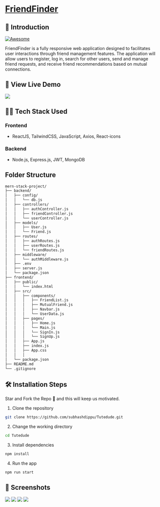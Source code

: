 # [FriendFinder](<(https://client-three.vercel.app)>)

## 📌 Introduction

[![Awesome](https://awesome.re/badge.svg)](https://awesome.re)

FriendFinder is a fully responsive web application designed to facilitates user interactions through friend management features. The application will allow users to register, log in, search for other users, send and manage friend requests, and receive friend recommendations based on mutual connections.

## 🚀 View Live Demo

<img src="https://img.shields.io/badge/website-up" />

## 👨‍💻 Tech Stack Used

### Frontend

- ReactJS, TailwindCSS, JavaScript, Axios, React-icons

### Backend

- Node.js, Express.js, JWT, MongoDB

## Folder Structure

```bash
mern-stack-project/
├── backend/
│   ├── config/
│   │   └── db.js
│   ├── controllers/
│   │   ├── authController.js
│   │   ├── friendController.js
│   │   └── userController.js
│   ├── models/
│   │   ├── User.js
│   │   └── Friend.js
│   ├── routes/
│   │   ├── authRoutes.js
│   │   ├── userRoutes.js
│   │   └── friendRoutes.js
│   ├── middleware/
│   │   └── authMiddleware.js
│   ├── .env
│   ├── server.js
│   └── package.json
├── frontend/
│   ├── public/
│   │   └── index.html
│   ├── src/
│   │   ├── components/
│   │   │   ├── FriendList.js
│   │   │   ├── MutualFriend.js
│   │   │   ├── Navbar.js
│   │   │   └── UserData.js
│   │   ├── pages/
│   │   │   ├── Home.js
│   │   │   └── Main.js
│   │   │   └── SignIn.js
│   │   │   └── SignUp.js
│   │   ├── App.js
│   │   ├── index.js
│   │   ├── App.css
│   │   │
│   └── package.json
├── README.md
└── .gitignore

```

## 🛠️ Installation Steps

Star and Fork the Repo 🌟 and this will keep us motivated.

1. Clone the repository

```bash
git clone https://github.com/subhashdippu/Tutedude.git
```

2. Change the working directory

```bash
cd Tutedude
```

3. Install dependencies

```bash
npm install
```

4. Run the app

```bash
npm run start
```

## 📸 Screenshots

<img src='./my-app1/Frontend/src/Readme/Home.png'/>
<img src='./my-app1/Frontend/src/Readme/Profile.png'/>
<img src='./my-app1/Frontend/src/Readme/SignIn.png'/>
<img src='./my-app1/Frontend/src/Readme/Friend.png'/>
